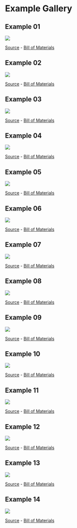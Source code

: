 # Example Gallery

## Example 01
![](ex01.png)

[Source](ex01.yml) - [Bill of Materials](ex01.bom.tsv)


## Example 02
![](ex02.png)

[Source](ex02.yml) - [Bill of Materials](ex02.bom.tsv)


## Example 03
![](ex03.png)

[Source](ex03.yml) - [Bill of Materials](ex03.bom.tsv)


## Example 04
![](ex04.png)

[Source](ex04.yml) - [Bill of Materials](ex04.bom.tsv)


## Example 05
![](ex05.png)

[Source](ex05.yml) - [Bill of Materials](ex05.bom.tsv)


## Example 06
![](ex06.png)

[Source](ex06.yml) - [Bill of Materials](ex06.bom.tsv)


## Example 07
![](ex07.png)

[Source](ex07.yml) - [Bill of Materials](ex07.bom.tsv)


## Example 08
![](ex08.png)

[Source](ex08.yml) - [Bill of Materials](ex08.bom.tsv)


## Example 09
![](ex09.png)

[Source](ex09.yml) - [Bill of Materials](ex09.bom.tsv)


## Example 10
![](ex10.png)

[Source](ex10.yml) - [Bill of Materials](ex10.bom.tsv)


## Example 11
![](ex11.png)

[Source](ex11.yml) - [Bill of Materials](ex11.bom.tsv)


## Example 12
![](ex12.png)

[Source](ex12.yml) - [Bill of Materials](ex12.bom.tsv)


## Example 13
![](ex13.png)

[Source](ex13.yml) - [Bill of Materials](ex13.bom.tsv)


## Example 14
![](ex14.png)

[Source](ex14.yml) - [Bill of Materials](ex14.bom.tsv)


